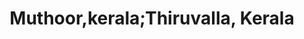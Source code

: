 ---
title: Muthoor,kerala;Thiruvalla, Kerala
url: /muthoor-kerala-thiruvalla-kerala/
latitude: 9.394
longitude: 76.571
---
